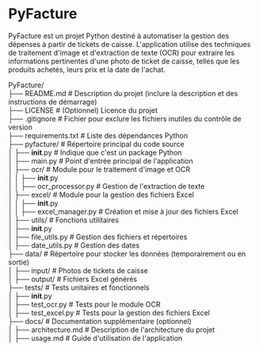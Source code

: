 # PyFacture
PyFacture est un projet Python destiné à automatiser la gestion des dépenses à partir de tickets de caisse. L'application utilise des techniques de traitement d'image et d'extraction de texte (OCR) pour extraire les informations pertinentes d'une photo de ticket de caisse, telles que les produits achetés, leurs prix et la date de l'achat. 

PyFacture/ <br>
├── README.md              # Description du projet (inclure la description et des instructions de démarrage)<br>
├── LICENSE                # (Optionnel) Licence du projet<br>
├── .gitignore             # Fichier pour exclure les fichiers inutiles du contrôle de version<br>
├── requirements.txt       # Liste des dépendances Python<br>
├── pyfacture/             # Répertoire principal du code source<br>
│   ├── __init__.py        # Indique que c'est un package Python<br>
│   ├── main.py            # Point d'entrée principal de l'application<br>
│   ├── ocr/               # Module pour le traitement d'image et OCR<br>
│   │   ├── __init__.py<br>
│   │   ├── ocr_processor.py  # Gestion de l'extraction de texte<br>
│   ├── excel/             # Module pour la gestion des fichiers Excel<br>
│   │   ├── __init__.py<br>
│   │   ├── excel_manager.py  # Création et mise à jour des fichiers Excel<br>
│   ├── utils/             # Fonctions utilitaires<br>
│       ├── __init__.py<br>
│       ├── file_utils.py  # Gestion des fichiers et répertoires<br>
│       ├── date_utils.py  # Gestion des dates<br>
├── data/                  # Répertoire pour stocker les données (temporairement ou en sortie)<br>
│   ├── input/             # Photos de tickets de caisse<br>
│   ├── output/            # Fichiers Excel générés<br>
├── tests/                 # Tests unitaires et fonctionnels<br>
│   ├── __init__.py<br>
│   ├── test_ocr.py        # Tests pour le module OCR<br>
│   ├── test_excel.py      # Tests pour la gestion des fichiers Excel<br>
├── docs/                  # Documentation supplémentaire (optionnel)<br>
│   ├── architecture.md    # Description de l'architecture du projet<br>
│   ├── usage.md           # Guide d'utilisation de l'application<br>
